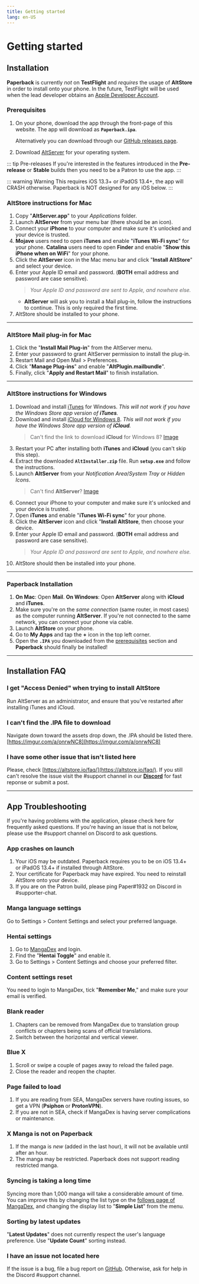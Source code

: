 ```yaml
---
title: Getting started
lang: en-US
---
```


# Getting started

## Installation
**Paperback** is currently _not_ on **TestFlight** and _requires_ the usage of **AltStore** in order to install onto your phone. In the future, TestFlight will be used when the lead developer obtains an [Apple Developer Account](https://developer.apple.com/programs/).

### Prerequisites
1. On your phone, download the app through the front-page of this website. The app will download as **`Paperback.ipa`**.
	
	Alternatively you can download through our [GitHub releases page](https://github.com/FaizanDurrani/Paperback/releases/latest).
1. Download [AltServer](https://altstore.io/) for your operating system.

::: tip Pre-releases
 If you're interested in the features introduced in the **Pre-release** or **Stable** builds then you need to be a Patron to use the app.
:::

::: warning Warning
This requires iOS 13.3+ or iPadOS 13.4+, the app will CRASH otherwise. Paperback is NOT designed for any iOS below.
:::

### AltStore instructions for Mac
1. Copy "**AltServer.app**" to your *Applications* folder.
1. Launch **AltServer** from your menu bar (there should be an icon).
1. Connect your **iPhone** to your computer and make sure it's unlocked and your device is trusted.
1. **Mojave** users need to open **iTunes** and enable "**iTunes Wi-Fi sync**" for your phone.
   **Catalina** users need to open **Finder** and enable "**Show this iPhone when on WiFi**" for your phone.
1. Click the **AltServer** icon in the Mac menu bar and click "**Install AltStore**" and select your device.
1. Enter your Apple ID email and password. (**BOTH** email address and password are case sensitive).
	> *Your Apple ID and password are sent to Apple, and nowhere else.*
	- **AltServer** will ask you to install a Mail plug-in, follow the instructions to continue. This is only required the first time.
2. AltStore should be installed to your phone.
 
---
 
### AltStore Mail plug-in for Mac
1. Click the "**Install Mail Plug-in**" from the AltServer menu.
1. Enter your password to grant AltServer permission to install the plug-in.
1. Restart Mail and Open Mail > Preferences.
1. Click "**Manage Plug-ins**" and enable "**AltPlugin.mailbundle**".
1. Finally, click "**Apply and Restart Mail**" to finish installation.
 
---
 
### AltStore instructions for Windows
1. Download and install [iTunes](https://www.apple.com/itunes/download/win64) for Windows.
   _This will not work if you have the Windows Store app version of **iTunes**._
1. Download and install [iCloud for Windows 8](https://support.apple.com/en-us/HT204283).
   _This will not work if you have the Windows Store app version of **iCloud**._
	> Can't find the link to download **iCloud** for Windows 8? [Image](https://imgur.com/a/P1ef4Wd)
1. Restart your PC after installing both **iTunes** and **iCloud** (you can't skip this step).
1. Extract the downloaded **`AltInstaller.zip`** file. Run **`setup.exe`** and follow the instructions.
1. Launch **AltServer** from your *Notification Area*/*System Tray* or *Hidden Icons*.
	> Can't find **AltServer**? [Image](https://imgur.com/a/rSagfh2)
1. Connect your iPhone to your computer and make sure it's unlocked and your device is trusted.
1. Open **iTunes** and enable "**iTunes Wi-Fi sync**" for your phone.
1. Click the **AltServer** icon and click "**Install AltStore**, then choose your device.
1. Enter your Apple ID email and password. (**BOTH** email address and password are case sensitive).
	> *Your Apple ID and password are sent to Apple, and nowhere else.*
1. AltStore should then be installed into your phone.
 
---
 
### Paperback Installation
1. **On Mac**: Open **Mail**.
	**On Windows**: Open **AltServer** along with **iCloud** and **iTunes**.
1. Make sure you're on the _same connection_ (same router, in most cases) as the computer running **AltServer**. If you're not connected to the same network, you can connect your phone via cable.
1. Launch **AltStore** on your phone.
1. Go to **My Apps** and tap the **+** icon in the top left corner.
1. Open the **`.IPA`** you downloaded from the [prerequisites](/help/guides/getting-started/#prerequisites) section and **Paperback** should finally be installed!
 
---
 
## Installation FAQ
### I get "Access Denied" when trying to install AltStore
Run AltServer as an administrator, and ensure that you've restarted after installing iTunes and iCloud.
 
### I can't find the .IPA file to download
Navigate down toward the assets drop down, the .IPA should be listed there. [https://imgur.com/a/onrwNC8](https://imgur.com/a/onrwNC8)
 
### I have some other issue that isn't listed here
Please, check [https://altstore.io/faq/](https://altstore.io/faq/). If you still can't resolve the issue visit the #support channel in our **[Discord](https://discord.gg/Ny83JV3)** for fast reponse or submit a post.
 
---
 
## App Troubleshooting
If you're having problems with the application, please check here for frequently asked questions. If you're having an issue that is not below, please use the #support channel on Discord to ask questions. 
 
### App crashes on launch
1. Your iOS may be outdated. Paperback requires you to be on iOS 13.4+ or iPadOS 13.4+ if installed through AltStore.
1. Your certificate for Paperback may have expired. You need to reinstall AltStore onto your device.
1. If you are on the Patron build, please ping Paper#1932 on Discord in #supporter-chat.

### Manga language settings
Go to Settings > Content Settings and select your preferred language.

### Hentai settings
1. Go to [MangaDex](https://mangadex.org/settings) and login. 
1. Find the "**Hentai Toggle**" and enable it.
1. Go to Settings > Content Settings and choose your preferred filter.

### Content settings reset
You need to login to MangaDex, tick "**Remember Me**," and make sure your email is verified.

### Blank reader
1. Chapters can be removed from MangaDex due to translation group conflicts or chapters being scans of official translations.
1. Switch between the horizontal and vertical viewer. 

### Blue X
1. Scroll or swipe a couple of pages away to reload the failed page. 
1. Close the reader and reopen the chapter.

### Page failed to load
1. If you are reading from SEA, MangaDex servers have routing issues, so get a VPN (**Psiphon** or **ProtonVPN**).
1. If you are not in SEA, check if MangaDex is having server complications or maintenance.

### X Manga is not on Paperback
1. If the manga is *new* (added in the last hour), it will not be available until after an hour.
1. The manga may be restricted. Paperback does not support reading restricted manga.

### Syncing is taking a long time
Syncing more than 1,000 manga will take a considerable amount of time. You can improve this by changing the list type on the [follows page of MangaDex](https://mangadex.org/follows/manga/), and changing the display list to "**Simple List**" from the menu.

### Sorting by latest updates 
"**Latest Updates**" does not currently respect the user's language preference. Use "**Update Count**" sorting instead.

### I have an issue not located here
If the issue is a bug, file a bug report on [GitHub](https://github.com/Paperback-iOS/app/issues). Otherwise, ask for help in the Discord #support channel.